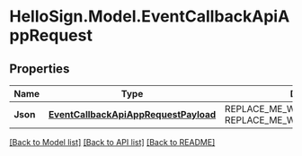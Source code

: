 # HelloSign.Model.EventCallbackApiAppRequest

## Properties

Name | Type | Description | Notes
------------ | ------------- | ------------- | -------------
**Json** | [**EventCallbackApiAppRequestPayload**](EventCallbackApiAppRequestPayload.md) | REPLACE_ME_WITH_DESCRIPTION_BEGIN  REPLACE_ME_WITH_DESCRIPTION_END | 

[[Back to Model list]](../README.md#documentation-for-models) [[Back to API list]](../README.md#documentation-for-api-endpoints) [[Back to README]](../README.md)

